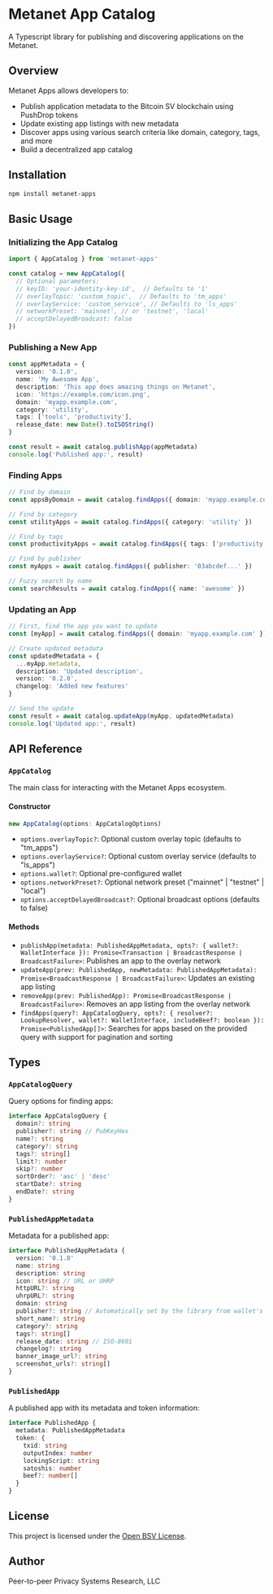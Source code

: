 # Metanet App Catalog

A Typescript library for publishing and discovering applications on the Metanet.

## Overview

Metanet Apps allows developers to:

- Publish application metadata to the Bitcoin SV blockchain using PushDrop tokens
- Update existing app listings with new metadata
- Discover apps using various search criteria like domain, category, tags, and more
- Build a decentralized app catalog

## Installation

```bash
npm install metanet-apps
```

## Basic Usage

### Initializing the App Catalog

```typescript
import { AppCatalog } from 'metanet-apps'

const catalog = new AppCatalog({
  // Optional parameters:
  // keyID: 'your-identity-key-id',  // Defaults to '1'
  // overlayTopic: 'custom_topic',  // Defaults to 'tm_apps'
  // overlayService: 'custom_service', // Defaults to 'ls_apps'
  // networkPreset: 'mainnet', // or 'testnet', 'local'
  // acceptDelayedBroadcast: false
})
```

### Publishing a New App

```typescript
const appMetadata = {
  version: '0.1.0',
  name: 'My Awesome App',
  description: 'This app does amazing things on Metanet',
  icon: 'https://example.com/icon.png',
  domain: 'myapp.example.com',
  category: 'utility',
  tags: ['tools', 'productivity'],
  release_date: new Date().toISOString()
}

const result = await catalog.publishApp(appMetadata)
console.log('Published app:', result)
```

### Finding Apps

```typescript
// Find by domain
const appsByDomain = await catalog.findApps({ domain: 'myapp.example.com' })

// Find by category
const utilityApps = await catalog.findApps({ category: 'utility' })

// Find by tags
const productivityApps = await catalog.findApps({ tags: ['productivity'] })

// Find by publisher
const myApps = await catalog.findApps({ publisher: '03abcdef...' })

// Fuzzy search by name
const searchResults = await catalog.findApps({ name: 'awesome' })
```

### Updating an App

```typescript
// First, find the app you want to update
const [myApp] = await catalog.findApps({ domain: 'myapp.example.com' })

// Create updated metadata
const updatedMetadata = {
  ...myApp.metadata,
  description: 'Updated description',
  version: '0.2.0', 
  changelog: 'Added new features'
}

// Send the update
const result = await catalog.updateApp(myApp, updatedMetadata)
console.log('Updated app:', result)
```

## API Reference

### `AppCatalog`

The main class for interacting with the Metanet Apps ecosystem.

#### Constructor

```typescript
new AppCatalog(options: AppCatalogOptions)
```

- `options.overlayTopic?`: Optional custom overlay topic (defaults to "tm_apps")
- `options.overlayService?`: Optional custom overlay service (defaults to "ls_apps")
- `options.wallet?`: Optional pre-configured wallet
- `options.networkPreset?`: Optional network preset ("mainnet" | "testnet" | "local")
- `options.acceptDelayedBroadcast?`: Optional broadcast options (defaults to false)

#### Methods

- `publishApp(metadata: PublishedAppMetadata, opts?: { wallet?: WalletInterface }): Promise<Transaction | BroadcastResponse | BroadcastFailure>`: Publishes an app to the overlay network
- `updateApp(prev: PublishedApp, newMetadata: PublishedAppMetadata): Promise<BroadcastResponse | BroadcastFailure>`: Updates an existing app listing
- `removeApp(prev: PublishedApp): Promise<BroadcastResponse | BroadcastFailure>`: Removes an app listing from the overlay network
- `findApps(query?: AppCatalogQuery, opts?: { resolver?: LookupResolver, wallet?: WalletInterface, includeBeef?: boolean }): Promise<PublishedApp[]>`: Searches for apps based on the provided query with support for pagination and sorting

## Types

### `AppCatalogQuery`

Query options for finding apps:

```typescript
interface AppCatalogQuery {
  domain?: string
  publisher?: string // PubKeyHex
  name?: string
  category?: string
  tags?: string[]
  limit?: number
  skip?: number
  sortOrder?: 'asc' | 'desc'
  startDate?: string
  endDate?: string
}
```

### `PublishedAppMetadata`

Metadata for a published app:

```typescript
interface PublishedAppMetadata {
  version: '0.1.0'
  name: string
  description: string
  icon: string // URL or UHRP
  httpURL?: string
  uhrpURL?: string
  domain: string
  publisher?: string // Automatically set by the library from wallet's identity key
  short_name?: string
  category?: string
  tags?: string[]
  release_date: string // ISO-8601
  changelog?: string
  banner_image_url?: string
  screenshot_urls?: string[]
}
```

### `PublishedApp`

A published app with its metadata and token information:

```typescript
interface PublishedApp {
  metadata: PublishedAppMetadata
  token: {
    txid: string
    outputIndex: number
    lockingScript: string
    satoshis: number
    beef?: number[]
  }
}
```

## License

This project is licensed under the [Open BSV License](https://github.com/bitcoin-sv/bitcoin-sv/blob/master/LICENSE).

## Author

Peer-to-peer Privacy Systems Research, LLC
